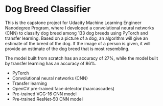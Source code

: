 # Dog Breed Classifier
This is the capstone project for Udacity Machine Learning Engineer Nanodegree Program, where I developed a convolutional neural networks (CNN) to classify dog breed among 133 dog breeds using PyTorch and transfer learning.
Based on a picture of a dog, an algorithm will give an estimate of the breed of the dog. If the image of a person is given, it will provide an estimate of the dog breed that is most resembling.

The model built from scratch has an accuracy of 27%, while the model built by transfer learning has an accuracy of 86%.

* PyTorch
* Convolutional neural networks (CNN)
* Transfer learning
* OpenCV pre-trained face detector (haarcascades)
* Pre-trained VGG-16 CNN model
* Pre-trained ResNet-50 CNN model
